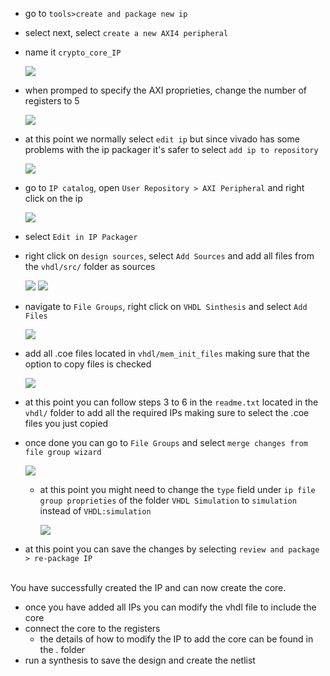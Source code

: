 - go to `tools>create and package new ip`
- select next, select `create a new AXI4 peripheral`
- name it `crypto_core_IP`
  
  ![](https://github.com/Giuseppe-La-Capra/embedded-LINUX-crypto-core/blob/37948db52606f45b5e17723d4aa23545a7f579c7/ip/Screenshot%20from%202023-06-04%2000-59-53.png)
- when promped to specify the AXI proprieties, change the number of registers to 5
  
  ![](https://github.com/Giuseppe-La-Capra/embedded-LINUX-crypto-core/blob/7282e9dd73bcdb285fd12fccb9a02565a35a1cb0/ip/Screenshot%20from%202023-06-04%2001-00-10.png)
- at this point we normally select `edit ip` but since vivado has some problems with the ip packager it's safer to select `add ip to repository`
  
  ![](https://github.com/Giuseppe-La-Capra/embedded-LINUX-crypto-core/blob/2ae29179fbc2338c1a1c9f0e924a2947ae241cc3/ip/Screenshot%20from%202023-07-18%2017-51-17.png)
- go to `IP catalog`, open `User Repository > AXI Peripheral` and right click on the ip
  
  ![](https://github.com/Giuseppe-La-Capra/embedded-LINUX-crypto-core/blob/2ae29179fbc2338c1a1c9f0e924a2947ae241cc3/ip/Screenshot%20from%202023-07-18%2017-51-50.png)
- select `Edit in IP Packager` 
- right click on `design sources`, select `Add Sources` and add all files from the `vhdl/src/` folder as sources
  
  ![](https://github.com/Giuseppe-La-Capra/embedded-LINUX-crypto-core/blob/2ae29179fbc2338c1a1c9f0e924a2947ae241cc3/ip/Screenshot%20from%202023-07-18%2017-38-50.png)
  ![](https://github.com/Giuseppe-La-Capra/embedded-LINUX-crypto-core/blob/2ae29179fbc2338c1a1c9f0e924a2947ae241cc3/ip/Screenshot%20from%202023-06-04%2001-01-00.png)
- navigate to `File Groups`, right click on `VHDL Sinthesis` and select `Add Files`

  ![](https://github.com/Giuseppe-La-Capra/embedded-LINUX-crypto-core/blob/2d19bad0a49f139d057d9d5ee7a8a58d4310d15a/ip/Screenshot%20from%202023-07-18%2017-39-50.png)
- add all .coe files located in `vhdl/mem_init_files` making sure that the option to copy files is checked

  ![](https://github.com/Giuseppe-La-Capra/embedded-LINUX-crypto-core/blob/2d19bad0a49f139d057d9d5ee7a8a58d4310d15a/ip/Screenshot%20from%202023-06-04%2001-03-58.png)
- at this point you can follow steps 3 to 6 in the `readme.txt` located in the `vhdl/` folder to add all the required IPs making sure to select the .coe files you just copied
- once done you can go to `File Groups` and select `merge changes from file group wizard`

  ![](https://github.com/Giuseppe-La-Capra/embedded-LINUX-crypto-core/blob/2d19bad0a49f139d057d9d5ee7a8a58d4310d15a/ip/Screenshot%20from%202023-06-04%2001-01-32.png)
  - at this point you might need to change the `type` field under `ip file group proprieties` of the folder `VHDL Simulation` to `simulation` instead of `VHDL:simulation`

    ![](https://github.com/Giuseppe-La-Capra/embedded-LINUX-crypto-core/blob/291966de89f5ba5f61383092b6ec3028edc65840/ip/Screenshot%20from%202023-07-18%2018-42-48.png)
- at this point you can save the changes by selecting `review and package > re-package IP`
<br>
You have successfully created the IP and can now create the core.

- once you have added all IPs you can modify the vhdl file to include the core 
- connect the core to the registers
  - the details of how to modify the IP to add the core can be found in the . folder
- run a synthesis to save the design and create the netlist  
